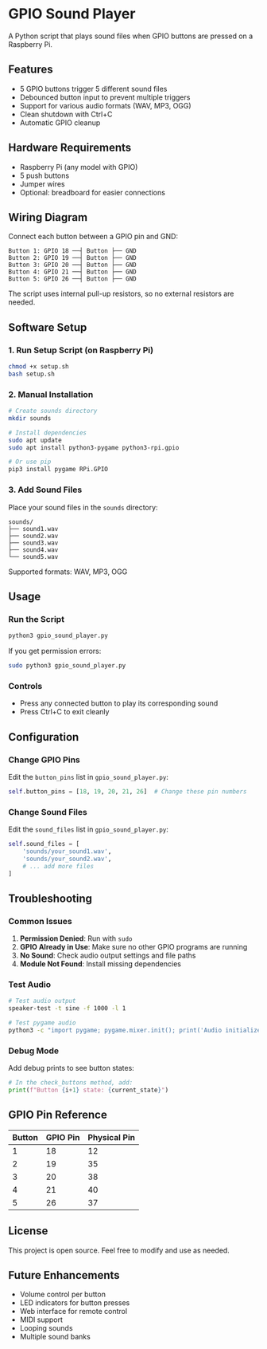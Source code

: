 # GPIO Sound Player

A Python script that plays sound files when GPIO buttons are pressed on a Raspberry Pi.

## Features

- 5 GPIO buttons trigger 5 different sound files
- Debounced button input to prevent multiple triggers
- Support for various audio formats (WAV, MP3, OGG)
- Clean shutdown with Ctrl+C
- Automatic GPIO cleanup

## Hardware Requirements

- Raspberry Pi (any model with GPIO)
- 5 push buttons
- Jumper wires
- Optional: breadboard for easier connections

## Wiring Diagram

Connect each button between a GPIO pin and GND:

```
Button 1: GPIO 18 ──┤ Button ├── GND
Button 2: GPIO 19 ──┤ Button ├── GND  
Button 3: GPIO 20 ──┤ Button ├── GND
Button 4: GPIO 21 ──┤ Button ├── GND
Button 5: GPIO 26 ──┤ Button ├── GND
```

The script uses internal pull-up resistors, so no external resistors are needed.

## Software Setup

### 1. Run Setup Script (on Raspberry Pi)

```bash
chmod +x setup.sh
bash setup.sh
```

### 2. Manual Installation

```bash
# Create sounds directory
mkdir sounds

# Install dependencies
sudo apt update
sudo apt install python3-pygame python3-rpi.gpio

# Or use pip
pip3 install pygame RPi.GPIO
```

### 3. Add Sound Files

Place your sound files in the `sounds` directory:

```
sounds/
├── sound1.wav
├── sound2.wav
├── sound3.wav
├── sound4.wav
└── sound5.wav
```

Supported formats: WAV, MP3, OGG

## Usage

### Run the Script

```bash
python3 gpio_sound_player.py
```

If you get permission errors:

```bash
sudo python3 gpio_sound_player.py
```

### Controls

- Press any connected button to play its corresponding sound
- Press Ctrl+C to exit cleanly

## Configuration

### Change GPIO Pins

Edit the `button_pins` list in `gpio_sound_player.py`:

```python
self.button_pins = [18, 19, 20, 21, 26]  # Change these pin numbers
```

### Change Sound Files

Edit the `sound_files` list in `gpio_sound_player.py`:

```python
self.sound_files = [
    'sounds/your_sound1.wav',
    'sounds/your_sound2.wav',
    # ... add more files
]
```

## Troubleshooting

### Common Issues

1. **Permission Denied**: Run with `sudo`
2. **GPIO Already in Use**: Make sure no other GPIO programs are running
3. **No Sound**: Check audio output settings and file paths
4. **Module Not Found**: Install missing dependencies

### Test Audio

```bash
# Test audio output
speaker-test -t sine -f 1000 -l 1

# Test pygame audio
python3 -c "import pygame; pygame.mixer.init(); print('Audio initialized successfully')"
```

### Debug Mode

Add debug prints to see button states:

```python
# In the check_buttons method, add:
print(f"Button {i+1} state: {current_state}")
```

## GPIO Pin Reference

| Button | GPIO Pin | Physical Pin |
|--------|----------|--------------|
| 1      | 18       | 12           |
| 2      | 19       | 35           |
| 3      | 20       | 38           |
| 4      | 21       | 40           |
| 5      | 26       | 37           |

## License

This project is open source. Feel free to modify and use as needed.

## Future Enhancements

- Volume control per button
- LED indicators for button presses
- Web interface for remote control
- MIDI support
- Looping sounds
- Multiple sound banks